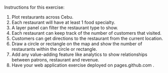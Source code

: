 Instructions for this exercise:

1. Plot restaurants across Cebu.
2. Each restaurant will have at least 1 food specialty.
3. A layer panel can filter the restaurant type to show.
4. Each restaurant can keep track of the number of customers that visited.
5. Customers can get directions to the restaurant from the current location.
6. Draw a circle or rectangle on the map and show the number of restaurants within the circle or
rectangle.
7. Add any value-adding feature like analytics to show relationships between patrons, restaurant
and revenue.
8. Have your web application exercise deployed on pages.github.com .
